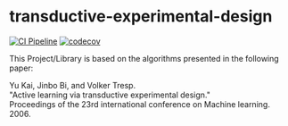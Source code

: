 # transductive-experimental-design

[![CI Pipeline](https://github.com/h-waldschmidt/transductive-experimental-design/actions/workflows/ci.yml/badge.svg)](https://github.com/h-waldschmidt/transductive-experimental-design/actions/workflows/ci.yml)
[![codecov](https://codecov.io/gh/h-waldschmidt/transductive-experimental-design/branch/main/graph/badge.svg?token=CJ4UBDX0C8)](https://codecov.io/gh/h-waldschmidt/transductive-experimental-design)

This Project/Library is based on the algorithms presented in the following paper:<br>

Yu Kai, Jinbo Bi, and Volker Tresp.<br>
"Active learning via transductive experimental design."<br>
Proceedings of the 23rd international conference on Machine learning. 2006.<br>
